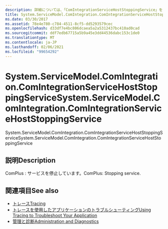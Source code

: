 ```yaml
---
description: 詳細については、「ComIntegrationServiceHostStoppingService」を参照してください。
title: System.ServiceModel.ComIntegration.ComIntegrationServiceHostStoppingService
ms.date: 03/30/2017
ms.assetid: 78e4e780-c784-4511-8cf5-dd5293579cec
ms.openlocfilehash: d33df7e4bc806dcaea5a2a5312437bc410ad0cad
ms.sourcegitcommit: ddf7edb67715a5b9a45e3dd44536dabc153c1de0
ms.translationtype: MT
ms.contentlocale: ja-JP
ms.lasthandoff: 02/06/2021
ms.locfileid: "99654292"
---
```

# <a name="systemservicemodelcomintegrationcomintegrationservicehoststoppingservice"></a><span data-ttu-id="ff6a9-103">System.ServiceModel.ComIntegration.ComIntegrationServiceHostStoppingService</span><span class="sxs-lookup"><span data-stu-id="ff6a9-103">System.ServiceModel.ComIntegration.ComIntegrationServiceHostStoppingService</span></span>

<span data-ttu-id="ff6a9-104">System.ServiceModel.ComIntegration.ComIntegrationServiceHostStoppingService</span><span class="sxs-lookup"><span data-stu-id="ff6a9-104">System.ServiceModel.ComIntegration.ComIntegrationServiceHostStoppingService</span></span>  
  
## <a name="description"></a><span data-ttu-id="ff6a9-105">説明</span><span class="sxs-lookup"><span data-stu-id="ff6a9-105">Description</span></span>  

 <span data-ttu-id="ff6a9-106">ComPlus : サービスを停止しています。</span><span class="sxs-lookup"><span data-stu-id="ff6a9-106">ComPlus: Stopping service.</span></span>  
  
## <a name="see-also"></a><span data-ttu-id="ff6a9-107">関連項目</span><span class="sxs-lookup"><span data-stu-id="ff6a9-107">See also</span></span>

- [<span data-ttu-id="ff6a9-108">トレース</span><span class="sxs-lookup"><span data-stu-id="ff6a9-108">Tracing</span></span>](index.md)
- [<span data-ttu-id="ff6a9-109">トレースを使用したアプリケーションのトラブルシューティング</span><span class="sxs-lookup"><span data-stu-id="ff6a9-109">Using Tracing to Troubleshoot Your Application</span></span>](using-tracing-to-troubleshoot-your-application.md)
- [<span data-ttu-id="ff6a9-110">管理と診断</span><span class="sxs-lookup"><span data-stu-id="ff6a9-110">Administration and Diagnostics</span></span>](../index.md)
